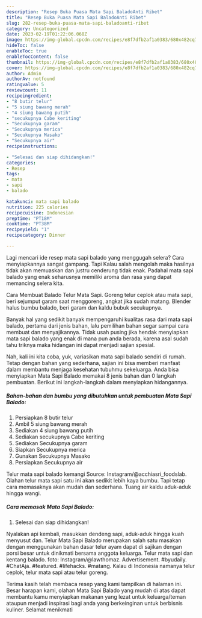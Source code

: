 ```yaml
---
description: "Resep Buka Puasa Mata Sapi BaladoAnti Ribet"
title: "Resep Buka Puasa Mata Sapi BaladoAnti Ribet"
slug: 282-resep-buka-puasa-mata-sapi-baladoanti-ribet
category: Uncategorized
date: 2023-02-19T01:22:06.068Z
image: https://img-global.cpcdn.com/recipes/e8f7dfb2af1a0383/680x482cq70/mata-sapi-balado-foto-resep-utama.jpg
hideToc: false
enableToc: true
enableTocContent: false
thumbnail: https://img-global.cpcdn.com/recipes/e8f7dfb2af1a0383/680x482cq70/mata-sapi-balado-foto-resep-utama.jpg
cover: https://img-global.cpcdn.com/recipes/e8f7dfb2af1a0383/680x482cq70/mata-sapi-balado-foto-resep-utama.jpg
author: Admin
authorAv: notfound
ratingvalue: 5
reviewcount: 11
recipeingredient:
- "8 butir telur"
- "5 siung bawang merah"
- "4 siung bawang putih"
- "secukupnya Cabe keriting"
- "Secukupnya garam"
- "Secukupnya merica"
- "Secukupnya Masako"
- "Secukupnya air"
recipeinstructions:

- "Selesai dan siap dihidangkan!"
categories:
- Resep
tags:
- mata
- sapi
- balado

katakunci: mata sapi balado 
nutrition: 225 calories
recipecuisine: Indonesian
preptime: "PT18M"
cooktime: "PT38M"
recipeyield: "1"
recipecategory: Dinner

---
```



Lagi mencari ide resep mata sapi balado yang menggugah selera? Cara menyiapkannya sangat gampang. Tapi Kalau salah mengolah maka hasilnya tidak akan memuaskan dan justru cenderung tidak enak. Padahal mata sapi balado yang enak seharusnya memiliki aroma dan rasa yang dapat memancing selera kita.


Cara Membuat Balado Telur Mata Sapi. Goreng telur ceplok atau mata sapi, beri sejumput garam saat menggoreng, angkat jika sudah matang. Blender halus bumbu balado, beri garam dan kaldu bubuk secukupnya.

Banyak hal yang sedikit banyak mempengaruhi kualitas rasa dari mata sapi balado, pertama dari jenis bahan, lalu pemilihan bahan segar sampai cara membuat dan menyajikannya. Tidak usah pusing jika hendak menyiapkan mata sapi balado yang enak di mana pun anda berada, karena asal sudah tahu triknya maka hidangan ini dapat menjadi sajian spesial.


Nah, kali ini kita coba, yuk, variasikan mata sapi balado sendiri di rumah. Tetap dengan bahan yang sederhana, sajian ini bisa memberi manfaat dalam membantu menjaga kesehatan tubuhmu sekeluarga. Anda bisa menyiapkan Mata Sapi Balado memakai 8 jenis bahan dan 0 langkah pembuatan. Berikut ini langkah-langkah dalam menyiapkan hidangannya.

<!--inarticleads1-->

##### Bahan-bahan dan bumbu yang dibutuhkan untuk pembuatan Mata Sapi Balado:

1. Persiapkan 8 butir telur
1. Ambil 5 siung bawang merah
1. Sediakan 4 siung bawang putih
1. Sediakan secukupnya Cabe keriting
1. Sediakan Secukupnya garam
1. Siapkan Secukupnya merica
1. Gunakan Secukupnya Masako
1. Persiapkan Secukupnya air


Telur mata sapi balado kemangi Source: Instagram/@acchiasri_foodslab. Olahan telur mata sapi satu ini akan sedikit lebih kaya bumbu. Tapi tetap cara memasaknya akan mudah dan sederhana. Tuang air kaldu aduk-aduk hingga wangi. 

<!--inarticleads2-->

##### Cara memasak Mata Sapi Balado:


1. Selesai dan siap dihidangkan!

Nyalakan api kembali, masukkan dendeng sapi, aduk-aduk hingga kuah menyusut dan. Telur Mata Sapi Balado merupakan salah satu masakan dengan menggunakan bahan dasar telur ayam dapat di sajikan dengan porsi besar untuk dinikmati bersama anggota keluarga. Telur mata sapi dan kentang balado. foto: Instagram/@lawthomaz. Advertisement. #byudaily. #ChatAja. #featured. #lifehacks. #matang. Kalau di Indonesia namanya telur ceplok, telur mata sapi atau telur goreng. 

Terima kasih telah membaca resep yang kami tampilkan di halaman ini. Besar harapan kami, olahan Mata Sapi Balado yang mudah di atas dapat membantu kamu menyiapkan makanan yang lezat untuk keluarga/teman ataupun menjadi inspirasi bagi anda yang berkeinginan untuk berbisnis kuliner. Selamat menikmati

